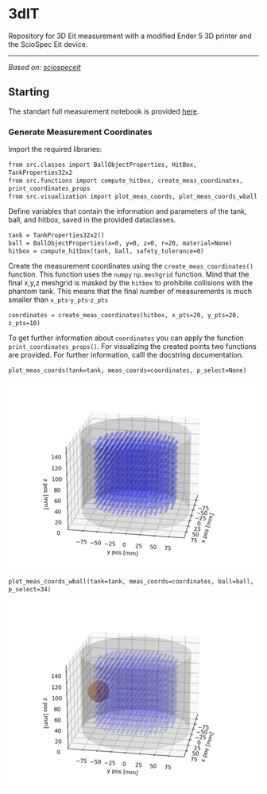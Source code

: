 # 3dIT
Repository for 3D Eit measurement with a modified Ender 5 3D printer and the ScioSpec Eit device.

___

_Based on: [sciospeceit](https://github.com/JacobTh98/sciospeceit)_

## Starting

The standart full measurement notebook is provided [here](measurement.ipynb).

### Generate Measurement Coordinates

Import the required libraries:

    from src.classes import BallObjectProperties, HitBox, TankProperties32x2
    from src.functions import compute_hitbox, create_meas_coordinates, print_coordinates_props
    from src.visualization import plot_meas_coords, plot_meas_coords_wball

Define variables that contain the information and parameters of the tank, ball, and hitbox, saved in the provided dataclasses.

    tank = TankProperties32x2()
    ball = BallObjectProperties(x=0, y=0, z=0, r=20, material=None)
    hitbox = compute_hitbox(tank, ball, safety_tolerance=0)

Create the measurement coordinates using the `create_meas_coordinates()` function. 
This function uses the `numpy` `np.meshgrid` function. Mind that the final x,y,z meshgrid is masked by the `hitbox` to prohibite collisions with the phantom tank. 
This means that the final number of measurements is much smaller than `x_pts`$\cdot$`y_pts`$\cdot$`z_pts`

    coordinates = create_meas_coordinates(hitbox, x_pts=20, y_pts=20, z_pts=10)

To get further information about `coordinates` you can apply the function `print_coordinates_props()`.
For visualizing the created points two functions are provided. For further information, calll the docstring documentation.

    plot_meas_coords(tank=tank, meas_coords=coordinates, p_select=None)

![plot_meas_coords](images/plot_meas_coords.png)

    plot_meas_coords_wball(tank=tank, meas_coords=coordinates, ball=ball, p_select=34)

![plot_meas_coords_wball](images/plot_meas_coords_wball.png)
